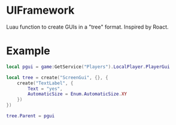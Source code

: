 # UIFramework
Luau function to create GUIs in a "tree" format.
Inspired by Roact.

# Example
```lua
local pgui = game:GetService("Players").LocalPlayer.PlayerGui

local tree = create("ScreenGui", {}, {
	create("TextLabel", {
		Text = "yes",
		AutomaticSize = Enum.AutomaticSize.XY
	})
})

tree.Parent = pgui
```
